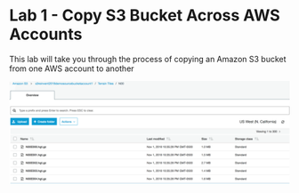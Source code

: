 # Lab 1 - Copy S3 Bucket Across AWS Accounts

This lab will take you through the process of copying an Amazon S3 bucket from one AWS account to another

![S3 Console](/images/1-console.png)